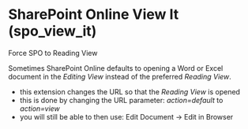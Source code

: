 # SharePoint Online View It (spo_view_it)
Force SPO to Reading View

Sometimes SharePoint Online defaults to opening a Word or Excel document in the *Editing View* instead of the preferred *Reading View*.

* this extension changes the URL so that the *Reading View* is opened
* this is done by changing the URL parameter: *action=default* to *action=view*
* you will still be able to then use: Edit Document -> Edit in Browser

